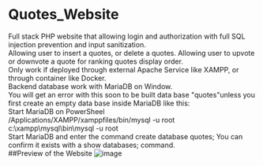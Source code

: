 # Quotes_Website 
Full stack PHP website that allowing login and authorization with full SQL injection prevention and input sanitization.   <br />
Allowing user to insert a quotes, or delete a quotes. Allowing user to upvote or downvote a quote for ranking quotes display order.  <br />
Only work if deployed through external Apache Service like XAMPP, or through container like Docker.  <br />
Backend database work with MariaDB on Window.  <br />
You will get an error with this soon to be built data base "quotes"unless you first create an empty data base inside MariaDB like this: <br />
Start MariaDB on PowerSheel <br />
/Applications/XAMPP/xamppfiles/bin/mysql -u root <br />
 c:\xampp\mysql\bin\mysql -u root <br />
Start MariaDB and enter the command create database quotes; You can confirm it exists with a show databases; command.  <br /> 
##Preview of the Website
![image](https://user-images.githubusercontent.com/77566537/215017205-f2af1e93-2270-4e83-a8f1-17f548b99b80.png)

